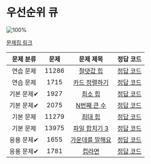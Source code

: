 # 우선순위 큐

![100%](https://progress-bar.xyz/8/?scale=8&title=progress&width=500&color=babaca&suffix=/8)

[문제집 링크](https://www.acmicpc.net/workbook/view/9502)

| 문제 분류 | 문제 | 문제 제목 | 정답 코드 |
| :--: | :--: | :--: | :--: |
| 연습 문제 | 11286 | [절댓값 힙](https://www.acmicpc.net/problem/11286) | [정답 코드](/Users/jeongjaeyoon/Documents/GitHub/algorithm/Backkingdog/0x17/11286.cpp) |
| 연습 문제 | 1715 | [카드 정렬하기](https://www.acmicpc.net/problem/1715) | [정답 코드](/Users/jeongjaeyoon/Documents/GitHub/algorithm/Backkingdog/0x17/1715.cpp) |
| 기본 문제✔ | 1927 | [최소 힙](https://www.acmicpc.net/problem/1927) | [정답 코드](/Users/jeongjaeyoon/Documents/GitHub/algorithm/Backkingdog/0x17/1927.cpp) |
| 기본 문제✔ | 2075 | [N번째 큰 수](https://www.acmicpc.net/problem/2075) | [정답 코드](/Users/jeongjaeyoon/Documents/GitHub/algorithm/Backkingdog/0x17/2075.cpp) |
| 기본 문제 | 11279 | [최대 힙](https://www.acmicpc.net/problem/11279) | [정답 코드](/Users/jeongjaeyoon/Documents/GitHub/algorithm/Backkingdog/0x17/11279.cpp) |
| 기본 문제 | 13975 | [파일 합치기 3](https://www.acmicpc.net/problem/13975) | [정답 코드](/Users/jeongjaeyoon/Documents/GitHub/algorithm/Backkingdog/0x17/13975.cpp) |
| 응용 문제✔ | 1655 | [가운데를 말해요](https://www.acmicpc.net/problem/1655) | [정답 코드](/Users/jeongjaeyoon/Documents/GitHub/algorithm/Backkingdog/0x17/1655.cpp) |
| 응용 문제✔ | 1781 | [컵라면](https://www.acmicpc.net/problem/1781) | [정답 코드](/Users/jeongjaeyoon/Documents/GitHub/algorithm/Backkingdog/0x17/1781.cpp) |
